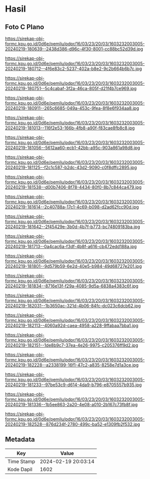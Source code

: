 # Hasil

## Foto C Plano

https://sirekap-obj-formc.kpu.go.id/0d6e/pemilu/pdpr/16/03/23/20/03/1603232003005-20240219-180639--2438d386-d96c-4f30-8001-cc88bc52d39d.jpg

https://sirekap-obj-formc.kpu.go.id/0d6e/pemilu/pdpr/16/03/23/20/03/1603232003005-20240219-180712--4f6e83c2-5237-402a-b8e2-9c2b664b6b7c.jpg

https://sirekap-obj-formc.kpu.go.id/0d6e/pemilu/pdpr/16/03/23/20/03/1603232003005-20240219-180751--5c4cabaf-3f2a-46ca-805f-d21f4b7ce969.jpg

https://sirekap-obj-formc.kpu.go.id/0d6e/pemilu/pdpr/16/03/23/20/03/1603232003005-20240219-180911--265c6685-049a-453c-9fea-8f8e6f934aa8.jpg

https://sirekap-obj-formc.kpu.go.id/0d6e/pemilu/pdpr/16/03/23/20/03/1603232003005-20240219-181013--116f2e53-166b-4fb8-a90f-f83cae8fb8c8.jpg

https://sirekap-obj-formc.kpu.go.id/0d6e/pemilu/pdpr/16/03/23/20/03/1603232003005-20240219-181056--5612aa60-ecb1-42bb-a95c-903a861a98d8.jpg

https://sirekap-obj-formc.kpu.go.id/0d6e/pemilu/pdpr/16/03/23/20/03/1603232003005-20240219-181125--f2c1c587-b2dc-43d2-9090-c0f8dffc2895.jpg

https://sirekap-obj-formc.kpu.go.id/0d6e/pemilu/pdpr/16/03/23/20/03/1603232003005-20240219-181538--d00b7406-8f78-4434-80f0-8b7c844ca479.jpg

https://sirekap-obj-formc.kpu.go.id/0d6e/pemilu/pdpr/16/03/23/20/03/1603232003005-20240219-181614--2c40788a-17c1-4c69-b098-d2ad62fcc90d.jpg

https://sirekap-obj-formc.kpu.go.id/0d6e/pemilu/pdpr/16/03/23/20/03/1603232003005-20240219-181642--2f45429e-3b0d-4b7f-b773-bc74809183ba.jpg

https://sirekap-obj-formc.kpu.go.id/0d6e/pemilu/pdpr/16/03/23/20/03/1603232003005-20240219-181713--0a4cac6a-f3df-4b8f-a616-cb472edd188a.jpg

https://sirekap-obj-formc.kpu.go.id/0d6e/pemilu/pdpr/16/03/23/20/03/1603232003005-20240219-181801--9d579b59-6e2d-40e5-b984-49d68727e201.jpg

https://sirekap-obj-formc.kpu.go.id/0d6e/pemilu/pdpr/16/03/23/20/03/1603232003005-20240219-181834--8716e13f-f29a-4085-9d5a-6838a4383c6f.jpg

https://sirekap-obj-formc.kpu.go.id/0d6e/pemilu/pdpr/16/03/23/20/03/1603232003005-20240219-182031--1b3650ac-321d-4b06-84fc-dc023c6dcb62.jpg

https://sirekap-obj-formc.kpu.go.id/0d6e/pemilu/pdpr/16/03/23/20/03/1603232003005-20240219-182113--4060a92d-caea-4958-a228-9ffabaa7bba1.jpg

https://sirekap-obj-formc.kpu.go.id/0d6e/pemilu/pdpr/16/03/23/20/03/1603232003005-20240219-182151--1de8b9c7-37ea-4e26-9975-c205376ff9d2.jpg

https://sirekap-obj-formc.kpu.go.id/0d6e/pemilu/pdpr/16/03/23/20/03/1603232003005-20240219-182228--a2338199-16f1-47c2-a835-8258e7d1a3ce.jpg

https://sirekap-obj-formc.kpu.go.id/0d6e/pemilu/pdpr/16/03/23/20/03/1603232003005-20240219-181233--97be53c9-d614-4da9-b796-e8705557b935.jpg

https://sirekap-obj-formc.kpu.go.id/0d6e/pemilu/pdpr/16/03/23/20/03/1603232003005-20240219-181336--1b5ee863-2a20-4e08-a010-2b167c73fb8f.jpg

https://sirekap-obj-formc.kpu.go.id/0d6e/pemilu/pdpr/16/03/23/20/03/1603232003005-20240219-182528--876d234f-2780-499c-ba52-e1309fb2f532.jpg


## Metadata

| Key        | Value               |
| ---------- | ------------------- |
| Time Stamp | 2024-02-19 20:03:14 |
| Kode Dapil | 1602                |



